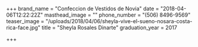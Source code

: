 +++
brand_name = "Confeccion de Vestidos de Novia"
date = "2018-04-06T12:22:22Z"
masthead_image = ""
phone_number = "(506) 8496-9569"
teaser_image = "/uploads/2018/04/06/sheyla-vive-el-sueno-nosara-costa-rica-face.jpg"
title = "Sheyla Rosales Dinarte"
graduation_year = 2017

+++

